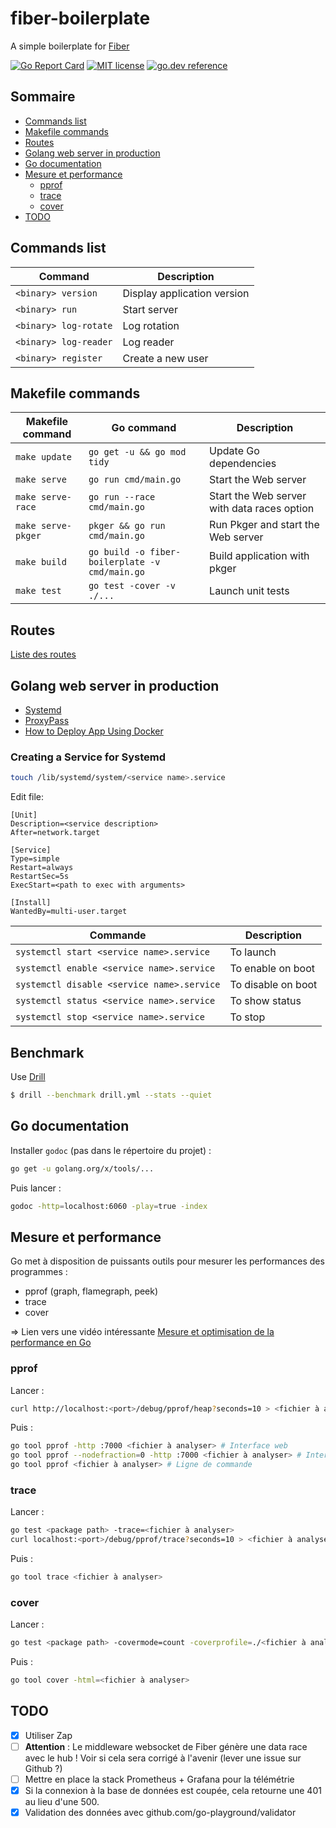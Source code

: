 # fiber-boilerplate

A simple boilerplate for [Fiber](https://github.com/gofiber/fiber)

[![Go Report Card](https://goreportcard.com/badge/github.com/fabienbellanger/fiber-boilerplate)](https://goreportcard.com/report/github.com/fabienbellanger/fiber-boilerplate)
[![MIT license](https://img.shields.io/badge/license-MIT-brightgreen.svg)](https://opensource.org/licenses/MIT)
[![go.dev reference](https://img.shields.io/badge/go.dev-reference-007d9c?logo=go&logoColor=white&style=square)](https://pkg.go.dev/github.com/fabienbellanger/fiber-boilerplate)

## Sommaire

- [Commands list](#commands-list)
- [Makefile commands](#makefile-commands)
- [Routes](#routes)
- [Golang web server in production](#golang-web-server-in-production)
- [Go documentation](#go-documentation)
- [Mesure et performance](#mesure-et-performance)
  - [pprof](#pprof)
  - [trace](#trace)
  - [cover](#cover)
- [TODO](#todo)

## Commands list

| Command               | Description                 |
| --------------------- | --------------------------- |
| `<binary> version`    | Display application version |
| `<binary> run`        | Start server                |
| `<binary> log-rotate` | Log rotation                |
| `<binary> log-reader` | Log reader                  |
| `<binary> register`   | Create a new user           |

## Makefile commands

| Makefile command   | Go command                                     | Description                                 |
| ------------------ | ---------------------------------------------- | ------------------------------------------- |
| `make update`      | `go get -u && go mod tidy`                     | Update Go dependencies                      |
| `make serve`       | `go run cmd/main.go`                           | Start the Web server                        |
| `make serve-race`  | `go run --race cmd/main.go`                    | Start the Web server with data races option |
| `make serve-pkger` | `pkger && go run cmd/main.go`                  | Run Pkger and start the Web server          |
| `make build`       | `go build -o fiber-boilerplate -v cmd/main.go` | Build application with pkger                |
| `make test`        | `go test -cover -v ./...`                      | Launch unit tests                           |

## Routes

[Liste des routes](ROUTES.md)

## Golang web server in production

- [Systemd](https://jonathanmh.com/deploying-go-apps-systemd-10-minutes-without-docker/)
- [ProxyPass](https://evanbyrne.com/blog/go-production-server-ubuntu-nginx)
- [How to Deploy App Using Docker](https://medium.com/@habibridho/docker-as-deployment-tools-5a6de294a5ff)

### Creating a Service for Systemd

```bash
touch /lib/systemd/system/<service name>.service
```

Edit file:

```
[Unit]
Description=<service description>
After=network.target

[Service]
Type=simple
Restart=always
RestartSec=5s
ExecStart=<path to exec with arguments>

[Install]
WantedBy=multi-user.target
```

| Commande                                   | Description        |
| ------------------------------------------ | ------------------ |
| `systemctl start <service name>.service`   | To launch          |
| `systemctl enable <service name>.service`  | To enable on boot  |
| `systemctl disable <service name>.service` | To disable on boot |
| `systemctl status <service name>.service`  | To show status     |
| `systemctl stop <service name>.service`    | To stop            |

## Benchmark

Use [Drill](https://github.com/fcsonline/drill)

```bash
$ drill --benchmark drill.yml --stats --quiet
```

## Go documentation

Installer `godoc` (pas dans le répertoire du projet) :

```bash
go get -u golang.org/x/tools/...
```

Puis lancer :

```bash
godoc -http=localhost:6060 -play=true -index
```

## Mesure et performance

Go met à disposition de puissants outils pour mesurer les performances des programmes :

- pprof (graph, flamegraph, peek)
- trace
- cover

=> Lien vers une vidéo intéressante [Mesure et optimisation de la performance en Go](https://www.youtube.com/watch?v=jd47gDK-yDc)

### pprof

Lancer :

```bash
curl http://localhost:<port>/debug/pprof/heap?seconds=10 > <fichier à analyser>
```

Puis :

```bash
go tool pprof -http :7000 <fichier à analyser> # Interface web
go tool pprof --nodefraction=0 -http :7000 <fichier à analyser> # Interface web avec tous les noeuds
go tool pprof <fichier à analyser> # Ligne de commande
```

### trace

Lancer :

```bash
go test <package path> -trace=<fichier à analyser>
curl localhost:<port>/debug/pprof/trace?seconds=10 > <fichier à analyser>
```

Puis :

```bash
go tool trace <fichier à analyser>
```

### cover

Lancer :

```bash
go test <package path> -covermode=count -coverprofile=./<fichier à analyser>
```

Puis :

```bash
go tool cover -html=<fichier à analyser>
```

## TODO

- [x] Utiliser Zap
- [ ] **Attention** : Le middleware websocket de Fiber génère une data race avec le hub ! Voir si cela sera corrigé à l'avenir (lever une issue sur Github ?)
- [ ] Mettre en place la stack Prometheus + Grafana pour la télémétrie
- [x] Si la connexion à la base de données est coupée, cela retourne une 401 au lieu d'une 500.
- [x] Validation des données avec github.com/go-playground/validator
